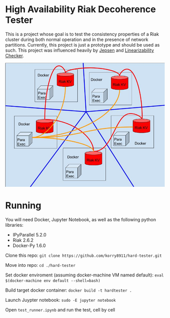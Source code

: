
# High Availability Riak Decoherence Tester

This is a project whose goal is to test the consistency properties of a Riak cluster during both normal operation and in the presence of network partitions. Currently, this project is just a prototype and should be used as such. This project was influenced heavily by [Jepsen](https://github.com/jepsen-io/jepsen) and [Linearizability Checker](https://github.com/ahorn/linearizability-checker).

![Alt tag](./cluster.jpg?raw=true "Overview")

# Running

You will need Docker, Jupyter Notebook, as well as the following python libraries:
 - IPyParallel 5.2.0
 - Riak 2.6.2
 - Docker-Py 1.6.0

Clone this repo: `git clone https://github.com/korry8911/hard-tester.git`

Move into repo: `cd ./hard-tester`

Set docker enviroment (assuming docker-machine VM named default): `eval $(docker-machine env default --shell=bash)`

Build target docker container: `docker build -t hardtester .`

Launch Juypter notebook: `sudo -E jupyter notebook`

Open `test_runner.ipynb` and run the test, cell by cell

